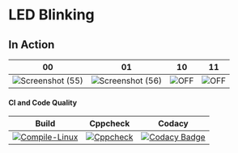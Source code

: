 # LED Blinking 

## In Action

|00|01|10|11|
|:--:|:--:|:--:|:--:|
|![Screenshot (55)](https://user-images.githubusercontent.com/81295980/115983203-6f525200-a5bd-11eb-8404-22ca01b925fa.png)|![Screenshot (56)](https://user-images.githubusercontent.com/81295980/115983241-ade80c80-a5bd-11eb-8e45-43976cec6716.png)|![OFF](simulation/OFF.png)|![OFF](simulation/OFF.png)|

#### CI and Code Quality

|Build|Cppcheck|Codacy|
|:--:|:--:|:--:|
|[![Compile-Linux](https://github.com/Bharathgopal/Emb-C/actions/workflows/Compile.yml/badge.svg)](https://github.com/Bharathgopal/Emb-C/actions/workflows/Compile.yml)|[![Cppcheck](https://github.com/Bharathgopal/Emb-C/actions/workflows/CodeQulaity.yml/badge.svg)](https://github.com/Bharathgopal/Emb-C/actions/workflows/CodeQulaity.yml)|[![Codacy Badge](https://app.codacy.com/project/badge/Grade/643b7ca2b2dc4daba1e700c216bb87d9)](https://www.codacy.com/gh/Bharathgopal/Emb-C/dashboard?utm_source=github.com&amp;utm_medium=referral&amp;utm_content=Bharathgopal/Emb-C&amp;utm_campaign=Badge_Grade)|
